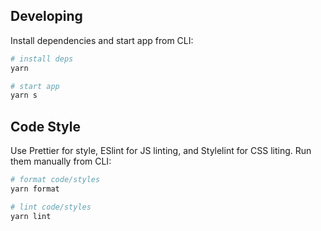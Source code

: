 ## Developing

Install dependencies and start app from CLI:

```bash
# install deps
yarn

# start app
yarn s
```

## Code Style

Use Prettier for style, ESlint for JS linting, and Stylelint for CSS liting. Run them manually from CLI:

```bash
# format code/styles
yarn format

# lint code/styles
yarn lint
```
